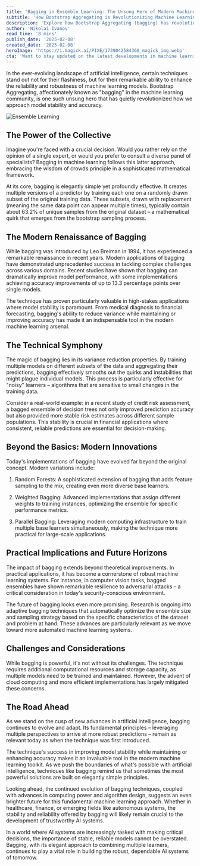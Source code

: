 ```yaml
---
title: 'Bagging in Ensemble Learning: The Unsung Hero of Modern Machine Learning Stability'
subtitle: 'How Bootstrap Aggregating is Revolutionizing Machine Learning Reliability'
description: 'Explore how Bootstrap Aggregating (bagging) has revolutionized machine learning stability and reliability. This comprehensive guide delves into the technical aspects, modern innovations, and future implications of this powerful ensemble learning technique that's transforming AI applications across industries.'
author: 'Nikolai Ivanov'
read_time: '8 mins'
publish_date: '2025-02-08'
created_date: '2025-02-08'
heroImage: 'https://i.magick.ai/PIXE/1739042584360_magick_img.webp'
cta: 'Want to stay updated on the latest developments in machine learning and AI? Follow us on LinkedIn for expert insights, technical deep dives, and industry updates that keep you at the forefront of technological innovation!'
---
```


In the ever-evolving landscape of artificial intelligence, certain techniques stand out not for their flashiness, but for their remarkable ability to enhance the reliability and robustness of machine learning models. Bootstrap Aggregating, affectionately known as "bagging" in the machine learning community, is one such unsung hero that has quietly revolutionized how we approach model stability and accuracy.

![Ensemble Learning](https://i.magick.ai/PIXE/1739042584364_magick_img.webp)

## The Power of the Collective

Imagine you're faced with a crucial decision. Would you rather rely on the opinion of a single expert, or would you prefer to consult a diverse panel of specialists? Bagging in machine learning follows this latter approach, embracing the wisdom of crowds principle in a sophisticated mathematical framework.

At its core, bagging is elegantly simple yet profoundly effective. It creates multiple versions of a predictor by training each one on a randomly drawn subset of the original training data. These subsets, drawn with replacement (meaning the same data point can appear multiple times), typically contain about 63.2% of unique samples from the original dataset – a mathematical quirk that emerges from the bootstrap sampling process.

## The Modern Renaissance of Bagging

While bagging was introduced by Leo Breiman in 1994, it has experienced a remarkable renaissance in recent years. Modern applications of bagging have demonstrated unprecedented success in tackling complex challenges across various domains. Recent studies have shown that bagging can dramatically improve model performance, with some implementations achieving accuracy improvements of up to 13.3 percentage points over single models.

The technique has proven particularly valuable in high-stakes applications where model stability is paramount. From medical diagnosis to financial forecasting, bagging's ability to reduce variance while maintaining or improving accuracy has made it an indispensable tool in the modern machine learning arsenal.

## The Technical Symphony

The magic of bagging lies in its variance reduction properties. By training multiple models on different subsets of the data and aggregating their predictions, bagging effectively smooths out the quirks and instabilities that might plague individual models. This process is particularly effective for "noisy" learners – algorithms that are sensitive to small changes in the training data.

Consider a real-world example: in a recent study of credit risk assessment, a bagged ensemble of decision trees not only improved prediction accuracy but also provided more stable risk estimates across different sample populations. This stability is crucial in financial applications where consistent, reliable predictions are essential for decision-making.

## Beyond the Basics: Modern Innovations

Today's implementations of bagging have evolved far beyond the original concept. Modern variations include:

1. Random Forests: A sophisticated extension of bagging that adds feature sampling to the mix, creating even more diverse base learners.

2. Weighted Bagging: Advanced implementations that assign different weights to training instances, optimizing the ensemble for specific performance metrics.

3. Parallel Bagging: Leveraging modern computing infrastructure to train multiple base learners simultaneously, making the technique more practical for large-scale applications.

## Practical Implications and Future Horizons

The impact of bagging extends beyond theoretical improvements. In practical applications, it has become a cornerstone of robust machine learning systems. For instance, in computer vision tasks, bagged ensembles have shown remarkable resilience to adversarial attacks – a critical consideration in today's security-conscious environment.

The future of bagging looks even more promising. Research is ongoing into adaptive bagging techniques that automatically optimize the ensemble size and sampling strategy based on the specific characteristics of the dataset and problem at hand. These advances are particularly relevant as we move toward more automated machine learning systems.

## Challenges and Considerations

While bagging is powerful, it's not without its challenges. The technique requires additional computational resources and storage capacity, as multiple models need to be trained and maintained. However, the advent of cloud computing and more efficient implementations has largely mitigated these concerns.

## The Road Ahead

As we stand on the cusp of new advances in artificial intelligence, bagging continues to evolve and adapt. Its fundamental principles – leveraging multiple perspectives to arrive at more robust predictions – remain as relevant today as when the technique was first introduced.

The technique's success in improving model stability while maintaining or enhancing accuracy makes it an invaluable tool in the modern machine learning toolkit. As we push the boundaries of what's possible with artificial intelligence, techniques like bagging remind us that sometimes the most powerful solutions are built on elegantly simple principles.

Looking ahead, the continued evolution of bagging techniques, coupled with advances in computing power and algorithm design, suggests an even brighter future for this fundamental machine learning approach. Whether in healthcare, finance, or emerging fields like autonomous systems, the stability and reliability offered by bagging will likely remain crucial to the development of trustworthy AI systems.

In a world where AI systems are increasingly tasked with making critical decisions, the importance of stable, reliable models cannot be overstated. Bagging, with its elegant approach to combining multiple learners, continues to play a vital role in building the robust, dependable AI systems of tomorrow.